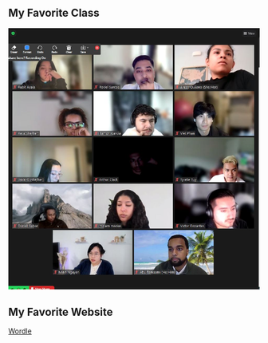 ## My Favorite Class
![Awesome class](Capture.JPG)

## My Favorite Website
[Wordle](https://www.nytimes.com/games/wordle/index.html)
